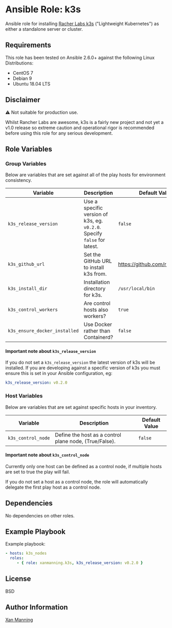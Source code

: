 # Ansible Role: k3s

Ansible role for installing [Racher Labs k3s](https://k3s.io/) ("Lightweight
Kubernetes") as either a standalone server or cluster.

## Requirements

This role has been tested on Ansible 2.6.0+ against the following Linux Distributions:

  - CentOS 7
  - Debian 9
  - Ubuntu 18.04 LTS

## Disclaimer

:warning: Not suitable for production use.

Whilst Rancher Labs are awesome, k3s is a fairly new project and not yet a v1.0
release so extreme caution and operational rigor is recommended before using
this role for any serious development.

## Role Variables

### Group Variables

Below are variables that are set against all of the play hosts for environment
consistency.

| Variable                       | Description                                                              | Default Value                  |
|--------------------------------|--------------------------------------------------------------------------|--------------------------------|
| `k3s_release_version`          | Use a specific version of k3s, eg. `v0.2.0`. Specify `false` for latest. | `false`                        |
| `k3s_github_url`               | Set the GitHub URL to install k3s from.                                  | https://github.com/rancher/k3s |
| `k3s_install_dir`              | Installation directory for k3s.                                          | `/usr/local/bin`               |
| `k3s_control_workers`          | Are control hosts also workers?                                          | `true`                         |
| `k3s_ensure_docker_installed ` | Use Docker rather than Containerd?                                       | `false`                        |

#### Important note about `k3s_release_version`

If you do not set a `k3s_release_version` the latest version of k3s will be
installed. If you are developing against a specific version of k3s you must
ensure this is set in your Ansible configuration, eg:

```yaml
k3s_release_version: v0.2.0
```

### Host Variables

Below are variables that are set against specific hosts in your inventory.

| Variable           | Description                                            | Default Value |
|--------------------|--------------------------------------------------------|---------------|
| `k3s_control_node` | Define the host as a control plane node, (True/False). | `false`       |

#### Important note about `k3s_control_node`

Currently only one host can be defined as a control node, if multiple hosts are
set to true the play will fail.

If you do not set a host as a control node, the role will automatically delegate
the first play host as a control node.

## Dependencies

No dependencies on other roles.

## Example Playbook

Example playbook:

```yaml
- hosts: k3s_nodes
  roles:
     - { role: xanmanning.k3s, k3s_release_version: v0.2.0 }
```

## License

BSD

## Author Information

[Xan Manning](https://xanmanning.co.uk/)
